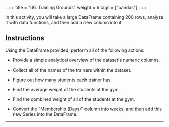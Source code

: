+++
title = "06.  Training Grounds"
weight = 6
tags = ["pandas"] 
+++

In this activity, you will take a large DataFrame containing 200 rows, analyze it with data functions, and then add a new column into it.

## Instructions

Using the DataFrame provided, perform all of the following actions:

* Provide a simple analytical overview of the dataset's numeric columns.

* Collect all of the names of the trainers within the dataset.

* Figure out how many students each trainer has.

* Find the average weight of the students at the gym.

* Find the combined weight of all of the students at the gym.

* Convert the "Membership (Days)" column into weeks, and then add this new Series into the DataFrame.

---